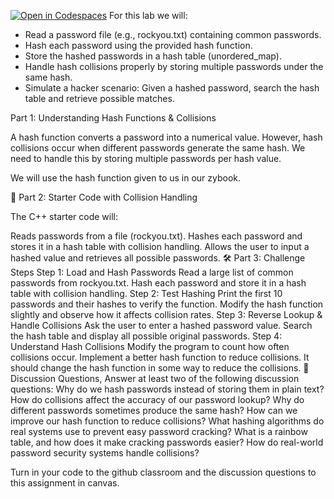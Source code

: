 [![Open in Codespaces](https://classroom.github.com/assets/launch-codespace-2972f46106e565e64193e422d61a12cf1da4916b45550586e14ef0a7c637dd04.svg)](https://classroom.github.com/open-in-codespaces?assignment_repo_id=18748521)
For this lab we will:

* Read a password file (e.g., rockyou.txt) containing common passwords.
* Hash each password using the provided hash function.
* Store the hashed passwords in a hash table (unordered_map).
* Handle hash collisions properly by storing multiple passwords under the same hash.
* Simulate a hacker scenario: Given a hashed password, search the hash table and retrieve possible matches.
  
Part 1: Understanding Hash Functions & Collisions

A hash function converts a password into a numerical value. However, hash collisions occur when different passwords generate the same hash. We need to handle this by storing multiple passwords per hash value.

We will use the hash function given to us in our zybook.

📌 Part 2: Starter Code with Collision Handling

The C++ starter code will:

Reads passwords from a file (rockyou.txt).
Hashes each password and stores it in a hash table with collision handling.
Allows the user to input a hashed value and retrieves all possible passwords.
🛠 Part 3: Challenge Steps
Step 1: Load and Hash Passwords
Read a large list of common passwords from rockyou.txt.
Hash each password and store it in a hash table with collision handling.
Step 2: Test Hashing
Print the first 10 passwords and their hashes to verify the function.
Modify the hash function slightly and observe how it affects collision rates.
Step 3: Reverse Lookup & Handle Collisions
Ask the user to enter a hashed password value.
Search the hash table and display all possible original passwords.
Step 4: Understand Hash Collisions
Modify the program to count how often collisions occur.
Implement a better hash function to reduce collisions. It should change the hash function in some way to reduce the collisions.
🔎 Discussion Questions, Answer at least two of the following discussion questions:
Why do we hash passwords instead of storing them in plain text?
How do collisions affect the accuracy of our password lookup?
Why do different passwords sometimes produce the same hash?
How can we improve our hash function to reduce collisions?
What hashing algorithms do real systems use to prevent easy password cracking?
What is a rainbow table, and how does it make cracking passwords easier?
How do real-world password security systems handle collisions?

Turn in your code to the github classroom and the discussion questions to this assignment in canvas.
